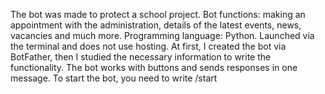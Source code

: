 The bot was made to protect a school project.
Bot functions: making an appointment with the administration, details of the latest events, news, vacancies and much more.
Programming language: Python.
Launched via the terminal and does not use hosting.
At first, I created the bot via BotFather, then I studied the necessary information to write the functionality.
The bot works with buttons and sends responses in one message. To start the bot, you need to write /start
